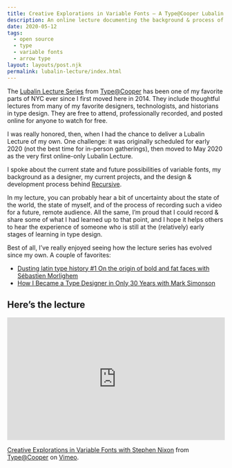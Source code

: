 ```yaml
---
title: Creative Explorations in Variable Fonts – A Type@Cooper Lubalin Lecture
description: An online lecture documenting the background & process of making Recursive, and other explorations into variable fonts
date: 2020-05-12
tags:
  - open source
  - type
  - variable fonts
  - arrow type
layout: layouts/post.njk
permalink: lubalin-lecture/index.html
---
```


The [Lubalin Lecture Series](https://vimeo.com/coopertype) from [Type@Cooper](https://www.coopertype.org/) has been one of my favorite parts of NYC ever since I first moved here in 2014. They include thoughtful lectures from many of my favorite designers, technologists, and historians in type design. They are free to attend, professionally recorded, and posted online for anyone to watch for free.

I was really honored, then, when I had the chance to deliver a Lubalin Lecture of my own. One challenge: it was originally scheduled for early 2020 (not the best time for in-person gatherings), then moved to May 2020 as the very first online-only Lubalin Lecture. 

I spoke about the current state and future possibilities of variable fonts, my background as a designer, my current projects, and the design & development process behind [Recursive](https://github.com/arrowtype/recursive).

In my lecture, you can probably hear a bit of uncertainty about the state of the world, the state of myself, and of the process of recording such a video for a future, remote audience. All the same, I’m proud that I could record & share some of what I had learned up to that point, and I hope it helps others to hear the experience of someone who is still at the (relatively) early stages of learning in type design. 

Best of all, I’ve really enjoyed seeing how the lecture series has evolved since my own. A couple of favorites:

- [Dusting latin type history #1 On the origin of bold and fat faces with Sébastien Morlighem](https://vimeo.com/516485231)
- [How I Became a Type Designer in Only 30 Years with Mark Simonson](https://vimeo.com/423177901)

## Here’s the lecture

<div style="padding:56.25% 0 0 0;position:relative;"><iframe src="https://player.vimeo.com/video/417814920" style="position:absolute;top:0;left:0;width:100%;height:100%;" frameborder="0" allow="autoplay; fullscreen; picture-in-picture" allowfullscreen></iframe></div><script src="https://player.vimeo.com/api/player.js"></script>
<p><a href="https://vimeo.com/417814920">Creative Explorations in Variable Fonts with Stephen Nixon</a> from <a href="https://vimeo.com/coopertype">Type@Cooper</a> on <a href="https://vimeo.com">Vimeo</a>.</p>